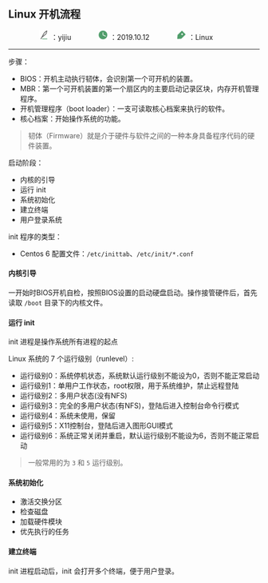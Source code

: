 ## Linux 开机流程

<center>
     <div>
         <span>
             <img src="../../.vuepress/public/img/作者.svg" width="20px">
             ：yijiu &emsp;&emsp;
         </span>
        &emsp;
         <span>
             <img src="../../.vuepress/public/img/时间.svg" width="20px">
             ：2019.10.12 &emsp;&emsp;
         </span>
         &emsp;
         <span>
             <img src="../../.vuepress/public/img/标签.svg" width="20px">
             ：Linux &emsp;&emsp;
         </span>
     </div>
 </center>

---

步骤：
- BIOS：开机主动执行韧体，会识别第一个可开机的装置。
- MBR：第一个可开机装置的第一个扇区内的主要启动记录区块，内存开机管理程序。
- 开机管理程序（boot loader）：一支可读取核心档案来执行的软件。
- 核心档案：开始操作系统的功能。


> 韧体（Firmware）就是介于硬件与软件之间的一种本身具备程序代码的硬件装置。

启动阶段：
- 内核的引导
- 运行 init
- 系统初始化
- 建立终端
- 用户登录系统

init 程序的类型：
- Centos 6 配置文件：`/etc/inittab`、`/etc/init/*.conf`

#### 内核引导
一开始时BIOS开机自检，按照BIOS设置的启动硬盘启动。操作接管硬件后，首先读取 `/boot` 目录下的内核文件。

#### 运行 init
init 进程是操作系统所有进程的起点

Linux 系统的 7 个运行级别（runlevel）:
- 运行级别0：系统停机状态，系统默认运行级别不能设为0，否则不能正常启动
- 运行级别1：单用户工作状态，root权限，用于系统维护，禁止远程登陆
- 运行级别2：多用户状态(没有NFS)
- 运行级别3：完全的多用户状态(有NFS)，登陆后进入控制台命令行模式
- 运行级别4：系统未使用，保留
- 运行级别5：X11控制台，登陆后进入图形GUI模式
- 运行级别6：系统正常关闭并重启，默认运行级别不能设为6，否则不能正常启动
> 一般常用的为 `3` 和 `5` 运行级别。

#### 系统初始化
- 激活交换分区
- 检查磁盘
- 加载硬件模块
- 优先执行的任务

#### 建立终端
init 进程启动后，init  会打开多个终端，便于用户登录。